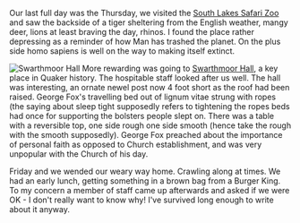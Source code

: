 Our last full day was the Thursday, we visited the
[South Lakes Safari Zoo](https://www.southlakessafarizoo.com/) and saw the backside of a tiger sheltering
from the English weather, mangy deer, lions at least braving the day, rhinos.  I found the
place rather depressing as a reminder of how Man has trashed the planet.  On the plus side
homo sapiens is well on the way to making itself extinct.

![Swarthmoor Hall](swarthmoor_hall.JPG)
More rewarding was going to [Swarthmoor Hall](https://www.swarthmoorhall.co.uk/), a key place
in Quaker history.  The hospitable staff looked after us well.  The hall was interesting, an
ornate newel post now 4 foot short as the roof had been raised.  George Fox's travelling
bed out of lignum vitae strung with ropes (the saying about sleep tight supposedly refers to
tightening the ropes beds had once for supporting the bolsters people slept on.  There was
a table with a reversible top, one side rough one side smooth (hence take the rough with the
smooth supposedly).  George Fox preached about the importance of personal faith as opposed to
Church establishment, and was very unpopular with the Church of his day.

Friday and we wended our weary way home.  Crawling along at times.  We had an early lunch,
getting something in a brown bag from a Burger King.  To my concern a member of staff came up
afterwards and asked if we were OK - I don't really want to know why!  I've survived long
enough to write about it anyway.
